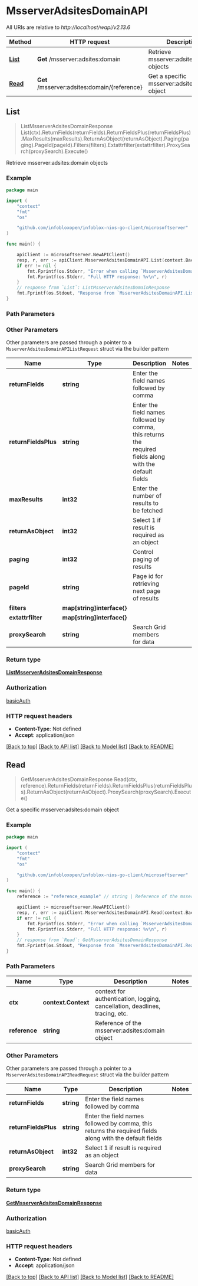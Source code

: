 # MsserverAdsitesDomainAPI

All URIs are relative to *http://localhost/wapi/v2.13.6*

Method | HTTP request | Description
------------- | ------------- | -------------
[**List**](MsserverAdsitesDomainAPI.md#List) | **Get** /msserver:adsites:domain | Retrieve msserver:adsites:domain objects
[**Read**](MsserverAdsitesDomainAPI.md#Read) | **Get** /msserver:adsites:domain/{reference} | Get a specific msserver:adsites:domain object



## List

> ListMsserverAdsitesDomainResponse List(ctx).ReturnFields(returnFields).ReturnFieldsPlus(returnFieldsPlus).MaxResults(maxResults).ReturnAsObject(returnAsObject).Paging(paging).PageId(pageId).Filters(filters).Extattrfilter(extattrfilter).ProxySearch(proxySearch).Execute()

Retrieve msserver:adsites:domain objects



### Example

```go
package main

import (
	"context"
	"fmt"
	"os"

	"github.com/infobloxopen/infoblox-nios-go-client/microsoftserver"
)

func main() {

	apiClient := microsoftserver.NewAPIClient()
	resp, r, err := apiClient.MsserverAdsitesDomainAPI.List(context.Background()).Execute()
	if err != nil {
		fmt.Fprintf(os.Stderr, "Error when calling `MsserverAdsitesDomainAPI.List``: %v\n", err)
		fmt.Fprintf(os.Stderr, "Full HTTP response: %v\n", r)
	}
	// response from `List`: ListMsserverAdsitesDomainResponse
	fmt.Fprintf(os.Stdout, "Response from `MsserverAdsitesDomainAPI.List`: %v\n", resp)
}
```

### Path Parameters



### Other Parameters

Other parameters are passed through a pointer to a `MsserverAdsitesDomainAPIListRequest` struct via the builder pattern


Name | Type | Description  | Notes
------------- | ------------- | ------------- | -------------
**returnFields** | **string** | Enter the field names followed by comma | 
**returnFieldsPlus** | **string** | Enter the field names followed by comma, this returns the required fields along with the default fields | 
**maxResults** | **int32** | Enter the number of results to be fetched | 
**returnAsObject** | **int32** | Select 1 if result is required as an object | 
**paging** | **int32** | Control paging of results | 
**pageId** | **string** | Page id for retrieving next page of results | 
**filters** | **map[string]interface{}** |  | 
**extattrfilter** | **map[string]interface{}** |  | 
**proxySearch** | **string** | Search Grid members for data | 

### Return type

[**ListMsserverAdsitesDomainResponse**](ListMsserverAdsitesDomainResponse.md)

### Authorization

[basicAuth](../README.md#basicAuth)

### HTTP request headers

- **Content-Type**: Not defined
- **Accept**: application/json

[[Back to top]](#) [[Back to API list]](../README.md#documentation-for-api-endpoints)
[[Back to Model list]](../README.md#documentation-for-models)
[[Back to README]](../README.md)


## Read

> GetMsserverAdsitesDomainResponse Read(ctx, reference).ReturnFields(returnFields).ReturnFieldsPlus(returnFieldsPlus).ReturnAsObject(returnAsObject).ProxySearch(proxySearch).Execute()

Get a specific msserver:adsites:domain object



### Example

```go
package main

import (
	"context"
	"fmt"
	"os"

	"github.com/infobloxopen/infoblox-nios-go-client/microsoftserver"
)

func main() {
	reference := "reference_example" // string | Reference of the msserver:adsites:domain object

	apiClient := microsoftserver.NewAPIClient()
	resp, r, err := apiClient.MsserverAdsitesDomainAPI.Read(context.Background(), reference).Execute()
	if err != nil {
		fmt.Fprintf(os.Stderr, "Error when calling `MsserverAdsitesDomainAPI.Read``: %v\n", err)
		fmt.Fprintf(os.Stderr, "Full HTTP response: %v\n", r)
	}
	// response from `Read`: GetMsserverAdsitesDomainResponse
	fmt.Fprintf(os.Stdout, "Response from `MsserverAdsitesDomainAPI.Read`: %v\n", resp)
}
```

### Path Parameters


Name | Type | Description  | Notes
------------- | ------------- | ------------- | -------------
**ctx** | **context.Context** | context for authentication, logging, cancellation, deadlines, tracing, etc.
**reference** | **string** | Reference of the msserver:adsites:domain object | 

### Other Parameters

Other parameters are passed through a pointer to a `MsserverAdsitesDomainAPIReadRequest` struct via the builder pattern


Name | Type | Description  | Notes
------------- | ------------- | ------------- | -------------
**returnFields** | **string** | Enter the field names followed by comma | 
**returnFieldsPlus** | **string** | Enter the field names followed by comma, this returns the required fields along with the default fields | 
**returnAsObject** | **int32** | Select 1 if result is required as an object | 
**proxySearch** | **string** | Search Grid members for data | 

### Return type

[**GetMsserverAdsitesDomainResponse**](GetMsserverAdsitesDomainResponse.md)

### Authorization

[basicAuth](../README.md#basicAuth)

### HTTP request headers

- **Content-Type**: Not defined
- **Accept**: application/json

[[Back to top]](#) [[Back to API list]](../README.md#documentation-for-api-endpoints)
[[Back to Model list]](../README.md#documentation-for-models)
[[Back to README]](../README.md)

